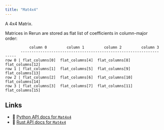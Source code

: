 ```yaml
---
title: "Mat4x4"
---
```


A 4x4 Matrix.

Matrices in Rerun are stored as flat list of coefficients in column-major order:
```text
           column 0         column 1         column 2         column 3
       --------------------------------------------------------------------
row 0 | flat_columns[0]  flat_columns[4]  flat_columns[8]  flat_columns[12]
row 1 | flat_columns[1]  flat_columns[5]  flat_columns[9]  flat_columns[13]
row 2 | flat_columns[2]  flat_columns[6]  flat_columns[10] flat_columns[14]
row 3 | flat_columns[3]  flat_columns[7]  flat_columns[11] flat_columns[15]
```


## Links
 * 🐍 [Python API docs for `Mat4x4`](https://ref.rerun.io/docs/python/nightly/package/rerun/datatypes/mat4x4/)
 * 🦀 [Rust API docs for `Mat4x4`](https://docs.rs/rerun/0.9.0-alpha.10/rerun/datatypes/struct.Mat4x4.html)


